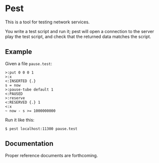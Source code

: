 # Pest

This is a tool for testing network services.

You write a test script and run it; pest will open a
connection to the server play the test script, and
check that the returned data matches the script.

## Example

Given a file `pause.test`:

    >:put 0 0 0 1
    >:x
    <:INSERTED {.}
    s = now
    >:pause-tube default 1
    <:PAUSED
    >:reserve
    <:RESERVED {.} 1
    <:x
    ~ now - s >= 1000000000

Run it like this:

    $ pest localhost:11300 pause.test

## Documentation

Proper reference documents are forthcoming.
